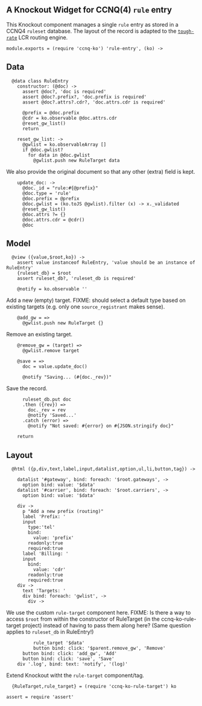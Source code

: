 A Knockout Widget for CCNQ(4) `rule` entry
------------------------------------------

This Knockout component manages a single `rule` entry as stored in a CCNQ4 `ruleset` database.
The layout of the record is adapted to the [`tough-rate`](https://github.com/shimaore/tough-rate) LCR routing engine.

    module.exports = (require 'ccnq-ko') 'rule-entry', (ko) ->

Data
----

      @data class RuleEntry
        constructor: (@doc) ->
          assert @doc?, 'doc is required'
          assert @doc?.prefix?, 'doc.prefix is required'
          assert @doc?.attrs?.cdr?, 'doc.attrs.cdr is required'

          @prefix = @doc.prefix
          @cdr = ko.observable @doc.attrs.cdr
          @reset_gw_list()
          return

        reset_gw_list: ->
          @gwlist = ko.observableArray []
          if @doc.gwlist?
            for data in @doc.gwlist
              @gwlist.push new RuleTarget data

We also provide the original document so that any other (extra) field is kept.

        update_doc: ->
          @doc._id = "rule:#{@prefix}"
          @doc.type = 'rule'
          @doc.prefix = @prefix
          @doc.gwlist = (ko.toJS @gwlist).filter (x) -> x._validated
          @reset_gw_list()
          @doc.attrs ?= {}
          @doc.attrs.cdr = @cdr()
          @doc

Model
-----

      @view ({value,$root,ko}) ->
        assert value instanceof RuleEntry, 'value should be an instance of RuleEntry'
        {ruleset_db} = $root
        assert ruleset_db?, 'ruleset_db is required'

        @notify = ko.observable ''

Add a new (empty) target.
FIXME: should select a default type based on existing targets (e.g. only one `source_registrant` makes sense).

        @add_gw = =>
          @gwlist.push new RuleTarget {}

Remove an existing target.

        @remove_gw = (target) =>
          @gwlist.remove target

        @save = =>
          doc = value.update_doc()

          @notify "Saving... (#{doc._rev})"

Save the record.

          ruleset_db.put doc
          .then ({rev}) =>
            doc._rev = rev
            @notify 'Saved...'
          .catch (error) =>
            @notify "Not saved: #{error} on #{JSON.stringify doc}"

        return

Layout
------

      @html ({p,div,text,label,input,datalist,option,ul,li,button,tag}) ->

        datalist '#gateway', bind: foreach: '$root.gateways', ->
          option bind: value: '$data'
        datalist '#carrier', bind: foreach: '$root.carriers', ->
          option bind: value: '$data'

        div ->
          p "Add a new prefix (routing)"
          label 'Prefix: '
          input
            type:'tel'
            bind:
              value: 'prefix'
            readonly:true
            required:true
          label 'Billing: '
          input
            bind:
              value: 'cdr'
            readonly:true
            required:true
        div ->
          text 'Targets: '
          div bind: foreach: 'gwlist', ->
            div ->

We use the custom `rule-target` component here.
FIXME: Is there a way to access `$root` from within the constructor of RuleTarget (in the ccnq-ko-rule-target project) instead of having to pass them along here? (Same question applies to `ruleset_db` in RuleEntry!)

              rule_target '$data'
              button bind: click: '$parent.remove_gw', 'Remove'
          button bind: click: 'add_gw', 'Add'
          button bind: click: 'save', 'Save'
        div '.log', bind: text: 'notify', '(log)'

Extend Knockout witht the `rule-target` component/tag.

      {RuleTarget,rule_target} = (require 'ccnq-ko-rule-target') ko

    assert = require 'assert'
